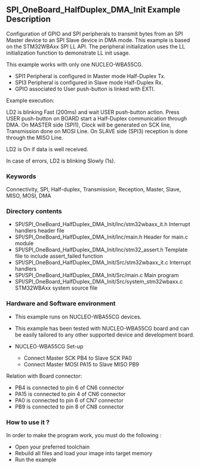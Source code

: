 ## <b>SPI_OneBoard_HalfDuplex_DMA_Init Example Description</b>

Configuration of GPIO and SPI peripherals to transmit 
bytes from an SPI Master device to an SPI Slave device in DMA mode. This example
is based on the STM32WBAxx SPI LL API. The peripheral initialization uses the 
LL initialization function to demonstrate LL init usage.

This example works with only one NUCLEO-WBA55CG.

- SPI1 Peripheral is configured in Master mode Half-Duplex Tx.
- SPI3 Peripheral is configured in Slave mode Half-Duplex Rx.
- GPIO associated to User push-button is linked with EXTI. 

Example execution:

LD2 is blinking Fast (200ms) and wait USER push-button action.
Press USER push-button on BOARD start a Half-Duplex communication through DMA.
On MASTER side (SPI1), Clock will be generated on SCK line, Transmission done on MOSI Line.
On SLAVE side (SPI3) reception is done through the MISO Line.

LD2 is On if data is well received.

In case of errors, LD2 is blinking Slowly (1s).

### <b>Keywords</b>

Connectivity, SPI, Half-duplex, Transmission, Reception, Master, Slave, MISO, MOSI, DMA

### <b>Directory contents</b>

  - SPI/SPI_OneBoard_HalfDuplex_DMA_Init/Inc/stm32wbaxx_it.h         Interrupt handlers header file
  - SPI/SPI_OneBoard_HalfDuplex_DMA_Init/Inc/main.h                  Header for main.c module
  - SPI/SPI_OneBoard_HalfDuplex_DMA_Init/Inc/stm32_assert.h          Template file to include assert_failed function
  - SPI/SPI_OneBoard_HalfDuplex_DMA_Init/Src/stm32wbaxx_it.c         Interrupt handlers
  - SPI/SPI_OneBoard_HalfDuplex_DMA_Init/Src/main.c                  Main program
  - SPI/SPI_OneBoard_HalfDuplex_DMA_Init/Src/system_stm32wbaxx.c     STM32WBAxx system source file

### <b>Hardware and Software environment</b>

  - This example runs on NUCLEO-WBA55CG devices.

  - This example has been tested with NUCLEO-WBA55CG board and can be
    easily tailored to any other supported device and development board.

  - NUCLEO-WBA55CG Set-up
    - Connect Master SCK  PB4 to Slave SCK  PA0
    - Connect Master MOSI PA15 to Slave MISO PB9

Relation with Board connector:

 - PB4 is connected to pin 6 of CN6 connector
 - PA15 is connected to pin 4 of CN6 connector
 - PA0 is connected to pin 6 of CN7 connector
 - PB9 is connected to pin 8 of CN8 connector

### <b>How to use it ?</b>

In order to make the program work, you must do the following :

 - Open your preferred toolchain
 - Rebuild all files and load your image into target memory
 - Run the example


